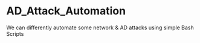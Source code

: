 # AD_Attack_Automation
We can differently automate some network &amp; AD attacks using simple Bash Scripts 
